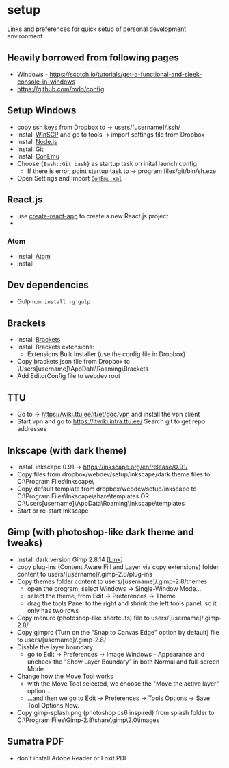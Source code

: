 # setup
Links and preferences for quick setup of personal development environment

## Heavily borrowed from following pages
- Windows - https://scotch.io/tutorials/get-a-functional-and-sleek-console-in-windows
- https://github.com/mdo/config

## Setup Windows
- copy ssh keys from Dropbox to -> users/[username]/.ssh/
- Install [WinSCP](https://winscp.net/eng/download.php) and go to tools -> import settings file from Dropbox
- Install [Node.js](https://nodejs.org/en/) 
- Install [Git](https://git-scm.com/download/win)
- Install [ConEmu](https://conemu.github.io/)
- Choose `{Bash::Git bash}` as startup task on inital launch config
  - If there is error, point startup task to -> program files/git/bin/sh.exe
- Open Settings and Import [`ConEmu.xml`](ConEmu.xml)

## React.js
- use [create-react-app](https://github.com/facebook/create-react-app) to create a new React.js project
- 
### Atom 
- Install [Atom](https://atom.io/)
- install 


## Dev dependencies
- Gulp `npm install -g gulp`

## Brackets 
- Install [Brackets](http://brackets.io/)
- Install Brackets extensions:
  - Extensions Bulk Installer (use the config file in Dropbox)
- Copy brackets.json file from Dropbox to \Users\[username]\AppData\Roaming\Brackets
- Add EditorConfig file to webdev root

## TTU
- Go to -> https://wiki.ttu.ee/it/et/doc/vpn and install the vpn client
- Start vpn and go to https://itwiki.intra.ttu.ee/ Search git to get repo addresses 

## Inkscape (with dark theme)
- Install inkscape 0.91 -> https://inkscape.org/en/release/0.91/ 
- Copy files from dropbox/webdev/setup/inkscape/dark theme files to C:\Program Files\Inkscape\
- Copy default template from dropbox/webdev/setup/inkscape to C:\Program Files\Inkscape\share\templates OR C:\Users\[username]\AppData\Roaming\inkscape\templates
- Start or re-start Inkscape

## Gimp (with photoshop-like dark theme and tweaks)
- Install dark version Gimp 2.8.14 [[Link](http://www.partha.com/)]
- copy plug-ins (Content Aware Fill and Layer via copy extensions) folder content to users/[username]/.gimp-2.8/plug-ins
- Copy themes folder content to users/[username]/.gimp-2.8/themes
  - open the program, select Windows -> Single-Window Mode...
  - select the theme, from Edit -> Preferences -> Theme
  - drag the tools Panel to the right and shrink the left tools panel, so it only has two rows
- Copy menurc (photoshop-like shortcuts) file to users/[username]/.gimp-2.8/
- Copy gimprc (Turn on the "Snap to Canvas Edge" option by default) file to users/[username]/.gimp-2.8/
- Disable the layer boundary
  - go to Edit -> Preferences -> Image Windows - Appearance and uncheck the "Show Layer Boundary" in both Normal and full-screen Mode.
- Change how the Move Tool works
  - with the Move Tool selected, we choose the "Move the active layer" option...
  - ...and then we go to Edit -> Preferences -> Tools Options -> Save Tool Options Now.
- Copy gimp-splash.png (photoshop cs6 inspired) from splash folder to C:\Program Files\Gimp-2.8\share\gimp\2.0\images

## Sumatra PDF 
- don't install Adobe Reader or Foxit PDF
